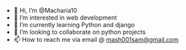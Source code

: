 - 👋 Hi, I’m @Macharia10
- 👀 I’m interested in web development
- 🌱 I’m currently learning Python and django
- 💞️ I’m looking to collaborate on python projects 
- 📫 How to reach me via email @ mash001sam@gmail.com

<!---
Macharia10/Macharia10 is a ✨ special ✨ repository because its `README.md` (this file) appears on your GitHub profile.
You can click the Preview link to take a look at your changes.
--->
